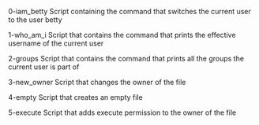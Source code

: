 0-iam_betty
Script containing the command that switches the current user to the user betty

1-who_am_i
Script that contains the command that prints the effective username of the current user

2-groups
Script that contains the command that prints all the groups the current user is part of

3-new_owner
Script that changes the owner of the file

4-empty
Script that creates an empty file

5-execute
Script that adds execute permission to the owner of the file


